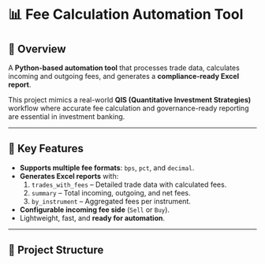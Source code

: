 # 📊 Fee Calculation Automation Tool

## 📌 Overview
A **Python-based automation tool** that processes trade data, calculates incoming and outgoing fees, and generates a **compliance-ready Excel report**.  

This project mimics a real-world **QIS (Quantitative Investment Strategies)** workflow where accurate fee calculation and governance-ready reporting are essential in investment banking.

---

## 🎯 Key Features
- **Supports multiple fee formats**: `bps`, `pct`, and `decimal`.
- **Generates Excel reports** with:
  1. `trades_with_fees` – Detailed trade data with calculated fees.
  2. `summary` – Total incoming, outgoing, and net fees.
  3. `by_instrument` – Aggregated fees per instrument.
- **Configurable incoming fee side** (`Sell` or `Buy`).
- Lightweight, fast, and **ready for automation**.

---

## 📂 Project Structure
